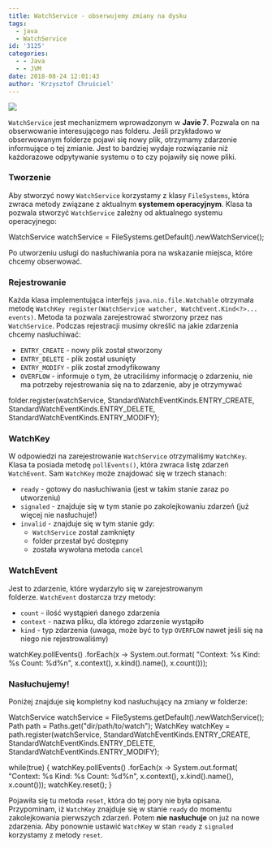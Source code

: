 ```yaml
---
title: WatchService - obserwujemy zmiany na dysku
tags:
  - java
  - WatchService
id: '3125'
categories:
  - - Java
  - - JVM
date: 2018-08-24 12:01:43
author: 'Krzysztof Chruściel'
---
```


![](http://codecouple.pl/wp-content/uploads/2017/02/java-logo.png)

`WatchService` jest mechanizmem wprowadzonym w **Javie 7**. Pozwala on na obserwowanie interesującego nas folderu. Jeśli przykładowo w obserwowanym folderze pojawi się nowy plik, otrzymamy zdarzenie informujące o tej zmianie. Jest to bardziej wydaje rozwiązanie niż każdorazowe odpytywanie systemu o to czy pojawiły się nowe pliki.
<!-- more -->
### Tworzenie

Aby stworzyć nowy `WatchService` korzystamy z klasy `FileSystems`, która zwraca metody związane z aktualnym **systemem operacyjnym**. Klasa ta pozwala stworzyć `WatchService` zależny od aktualnego systemu operacyjnego:

WatchService watchService = FileSystems.getDefault().newWatchService();

Po utworzeniu usługi do nasłuchiwania pora na wskazanie miejsca, które chcemy obserwować.

### Rejestrowanie

Każda klasa implementująca interfejs `java.nio.file.Watchable` otrzymała metodę `WatchKey register(WatchService watcher, WatchEvent.Kind<?>... events)`. Metoda ta pozwala zarejestrować stworzony przez nas `WatchService`. Podczas rejestracji musimy określić na jakie zdarzenia chcemy nasłuchiwać:

*   `ENTRY_CREATE` - nowy plik został stworzony
*   `ENTRY_DELETE` - plik został usunięty
*   `ENTRY_MODIFY` - plik został zmodyfikowany
*   `OVERFLOW` - informuje o tym, że utraciliśmy informację o zdarzeniu, nie ma potrzeby rejestrowania się na to zdarzenie, aby je otrzymywać

folder.register(watchService,
        StandardWatchEventKinds.ENTRY\_CREATE,
        StandardWatchEventKinds.ENTRY\_DELETE,
        StandardWatchEventKinds.ENTRY\_MODIFY);

### WatchKey

W odpowiedzi na zarejestrowanie `WatchService` otrzymaliśmy `WatchKey`. Klasa ta posiada metodę `pollEvents()`, która zwraca listę zdarzeń `WatchEvent`. Sam `WatchKey` może znajdować się w trzech stanach:

*   `ready` - gotowy do nasłuchiwania (jest w takim stanie zaraz po utworzeniu)
*   `signaled` - znajduje się w tym stanie po zakolejkowaniu zdarzeń (już więcej nie nasłuchuje!)
*   `invalid` - znajduje się w tym stanie gdy:
    *   `WatchService` został zamknięty
    *   folder przestał być dostępny
    *   została wywołana metoda `cancel`

### WatchEvent

Jest to zdarzenie, które wydarzyło się w zarejestrowanym folderze. `WatchEvent` dostarcza trzy metody:

*   `count` - ilość wystąpień danego zdarzenia
*   `context` - nazwa pliku, dla którego zdarzenie wystąpiło
*   `kind` - typ zdarzenia (uwaga, może być to typ `OVERFLOW` nawet jeśli się na niego nie rejestrowaliśmy)

watchKey.pollEvents()
        .forEach(x -> System.out.format(
        "Context: %s Kind: %s Count: %d%n", x.context(), x.kind().name(), x.count()));

### Nasłuchujemy!

Poniżej znajduje się kompletny kod nasłuchujący na zmiany w folderze:

WatchService watchService = FileSystems.getDefault().newWatchService();
Path path = Paths.get("dir/path/to/watch");
WatchKey watchKey = path.register(watchService,
        StandardWatchEventKinds.ENTRY\_CREATE,
        StandardWatchEventKinds.ENTRY\_DELETE,
        StandardWatchEventKinds.ENTRY\_MODIFY);

while(true) {
    watchKey.pollEvents()
            .forEach(x -> System.out.format(
            "Context: %s Kind: %s Count: %d%n", x.context(), x.kind().name(), x.count()));
    watchKey.reset();
}

Pojawiła się tu metoda `reset`, która do tej pory nie była opisana. Przypominam, iż `WatchKey` znajduje się w stanie `ready` do momentu zakolejkowania pierwszych zdarzeń. Potem **nie nasłuchuje** on już na nowe zdarzenia. Aby ponownie ustawić `WatchKey` w stan `ready` z `signaled` korzystamy z metody `reset`.